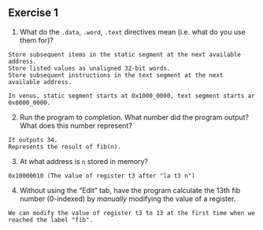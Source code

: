 ## Exercise 1

1. What do the `.data`, `.word`, `.text` directives mean (i.e. what do you use them for)?

```
Store subsequent items in the static segment at the next available address.
Store listed values as unaligned 32-bit words.
Store subsequent instructions in the text segment at the next available address.

In venus, static segment starts at 0x1000_0000, text segment starts ar 0x0000_0000.
```

2. Run the program to completion. What number did the program output? What does this number represent?

```
It outputs 34.
Represents the result of fib(n).
```

3. At what address is `n` stored in memory?

```
0x10000010 (The value of register t3 after "la t3 n")
```

4. Without using the “Edit” tab, have the program calculate the 13th fib number (0-indexed) by *manually* modifying the value of a register.

```
We can modify the value of register t3 to 13 at the first time when we reached the label "fib".
```

